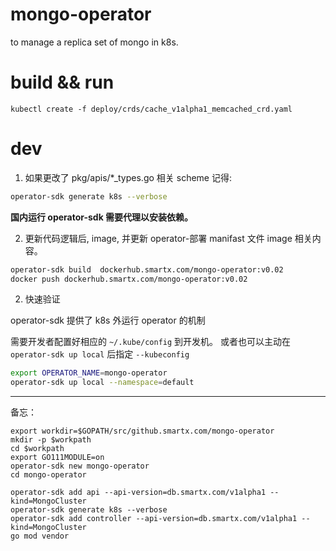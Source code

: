 # mongo-operator

to manage a replica set of mongo in k8s.

# build  && run

```
kubectl create -f deploy/crds/cache_v1alpha1_memcached_crd.yaml
```



# dev

1. 如果更改了 pkg/apis/*_types.go 相关 scheme 记得:

```bash
operator-sdk generate k8s --verbose

```

**国内运行 operator-sdk 需要代理以安装依赖。**

2. 更新代码逻辑后, image, 并更新 operator-部署 manifast 文件 image 相关内容。
```bash
operator-sdk build  dockerhub.smartx.com/mongo-operator:v0.02    
docker push dockerhub.smartx.com/mongo-operator:v0.02 
```


2. 快速验证

operator-sdk 提供了 k8s 外运行 operator 的机制

需要开发者配置好相应的 `~/.kube/config` 到开发机。 或者也可以主动在 `operator-sdk up local` 后指定 
`--kubeconfig` 

```bash
export OPERATOR_NAME=mongo-operator
operator-sdk up local --namespace=default

```

--------------------

备忘：

```
export workdir=$GOPATH/src/github.smartx.com/mongo-operator
mkdir -p $workpath
cd $workpath
export GO111MODULE=on
operator-sdk new mongo-operator
cd mongo-operator
```
```
operator-sdk add api --api-version=db.smartx.com/v1alpha1 --kind=MongoCluster
operator-sdk generate k8s --verbose  
operator-sdk add controller --api-version=db.smartx.com/v1alpha1 --kind=MongoCluster 
go mod vendor

```
